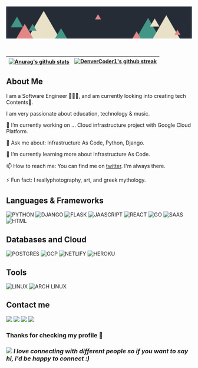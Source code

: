 <p align="center"><a href="https://anuraghazra.github.io"><img src="./ibrahim.gif" /></a></p>

<br />

| <a href="https://github.com/anuraghazra/github-readme-stats"><img align="center" src="https://github-readme-stats.vercel.app/api?username=IbrahimOlayinka&show_icons=true&include_all_commits=true&theme=gotham&hide_border=true" alt="Anurag's github stats" /></a> | [![DenverCoder1's github streak](https://github-readme-streak-stats.herokuapp.com/?user=IbrahimOlayinka&theme=gotham)](https://github.com/DenverCoder1/github-readme-streak-stats) |
| ------------- | ------------- |

## About Me
I am a Software Engineer 👩🏽‍💻, and am currently looking into creating tech Contents🚀.

I am very passionate about education, technology & music.

🔭 I’m currently working on ... Cloud infrastructure project with Google Cloud Platform.

💬 Ask me about: Infrastructure As Code, Python, Django.

🌱 I’m currently learning more about Infrastructure As Code.

📫 How to reach me: You can find me on [twitter](https://twitter.com/ibrahim_raimi_). I'm always there.

⚡ Fun fact: I reallyphotography, art, and greek mythology.

## Languages & Frameworks

![PYTHON](https://img.shields.io/badge/Python-3776AB?style=for-the-badge&logo=python&logoColor=white)
![DJANGO](https://img.shields.io/badge/Django-092E20?style=for-the-badge&logo=django&logoColor=white)
![FLASK](https://img.shields.io/badge/Flask-000000?style=for-the-badge&logo=flask&logoColor=white)
![JAASCRIPT](https://img.shields.io/badge/JavaScript-F7DF1E?style=for-the-badge&logo=javascript&logoColor=black)
![REACT](https://img.shields.io/badge/React-20232A?style=for-the-badge&logo=react&logoColor=61DAFB)
![GO](https://img.shields.io/badge/Go-00ADD8?style=for-the-badge&logo=go&logoColor=white)
![SAAS](https://img.shields.io/badge/Sass-CC6699?style=for-the-badge&logo=sass&logoColor=white)
![HTML](https://img.shields.io/badge/HTML5-E34F26?style=for-the-badge&logo=html5&logoColor=white)

## Databases and Cloud
![POSTGRES](https://img.shields.io/badge/PostgreSQL-316192?style=for-the-badge&logo=postgresql&logoColor=white)
![GCP](https://img.shields.io/badge/Google_Cloud-4285F4?style=for-the-badge&logo=google-cloud&logoColor=white)
![NETLIFY](https://img.shields.io/badge/Netlify-00C7B7?style=for-the-badge&logo=netlify&logoColor=white)
![HEROKU](https://img.shields.io/badge/Heroku-430098?style=for-the-badge&logo=heroku&logoColor=white)

## Tools
![LINUX](https://img.shields.io/badge/linux-E34F26?style=for-the-badge&logo=linux&logoColor=white)
![ARCH LINUX](https://img.shields.io/badge/Arch_Linux-1793D1?style=for-the-badge&logo=arch-linux&logoColor=white)

## Contact me
[![](https://img.shields.io/badge/Gmail-D14836?style=for-the-badge&logo=gmail&logoColor=white)](mailto:raimiibrahim44@gmail.com)
[![](https://img.shields.io/badge/Instagram-E4405F?style=for-the-badge&logo=instagram&logoColor=white)](https://instagram.com/ibrahim_raimi_)
[![](https://img.shields.io/badge/LinkedIn-0077B5?style=for-the-badge&logo=linkedin&logoColor=white)](https://www.linkedin.com/in/ibrahim-raimi-olayinka/)
[![](https://img.shields.io/badge/Twitter-1DA1F2?style=for-the-badge&logo=twitter&logoColor=white)](https://twitter.com/ibrahim_raimi_)


### <b> Thanks for checking my profile 💑 </b><br>
### <img src="https://media.giphy.com/media/LnQjpWaON8nhr21vNW/giphy.gif" width="52"> <em><b>I love connecting with different people</b> so if you want to say <b>hi, i'd be happy to connect :)</em></br>
